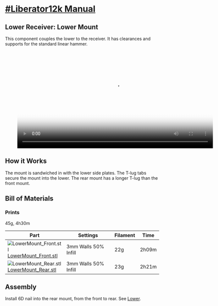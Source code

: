 # [\#Liberator12k Manual](../../README.md)
## Lower Receiver: Lower Mount

This component couples the lower to the receiver. It has clearances and supports for the standard linear hammer.

<!-- blank line -->
<figure class="video_container">
  <video width="640" loop="true" preload="auto" controls="false" allowfullscreen="true" poster="LowerMount.png">
    <source src="LowerMount.mp4" type="video/mp4">
  </video>
</figure>
<!-- blank line -->

## How it Works
The mount is sandwiched in with the lower side plates. The T-lug tabs secure the
mount into the lower. The rear mount has a longer T-lug than the front mount.

## Bill of Materials

### Prints
45g, 4h30m

| Part                                                                                                | Settings             | Filament | Time   |
|-----------------------------------------------------------------------------------------------------|----------------------|----------|--------|
| ![LowerMount_Front.stl](LowerMount_Front_thumb.png)<br>[LowerMount_Front.stl](LowerMount_Front.stl) | 3mm Walls 50% Infill | 22g      | 2h09m  |
| ![LowerMount_Rear.stl](LowerMount_Rear_thumb.png)<br>[LowerMount_Rear.stl](LowerMount_Rear.stl)     | 3mm Walls 50% Infill | 23g      | 2h21m  |

## Assembly
Install 6D nail into the rear mount, from the front to rear.
See [Lower](Lower.md).